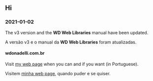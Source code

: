 ## Hi

### 2021-01-02

The v3 version and the **WD Web Libraries** manual have been updated.

A versão v3 e o manual da **WD Web Libraries** foram atualizadas.

#### wdonadelli.com.br

Visit [my web page](http://wdonadelli.com.br) when you can and if you want (in Portuguese).

Visitem [minha web page](http://wdonadelli.com.br), quando puder e se quiser.

<!--
**wdonadelli/wdonadelli** is a ✨ _special_ ✨ repository because its `README.md` (this file) appears on your GitHub profile.

Here are some ideas to get you started:

- 🔭 I’m currently working on ...
- 🌱 I’m currently learning ...
- 👯 I’m looking to collaborate on ...
- 🤔 I’m looking for help with ...
- 💬 Ask me about ...
- 📫 How to reach me: ...
- 😄 Pronouns: ...
- ⚡ Fun fact: ...
-->
